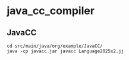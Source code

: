 # java_cc_compiler

## JavaCC
```
cd src/main/java/org/example/JavaCC/
java -cp javacc.jar javacc Language2025x2.jj
```